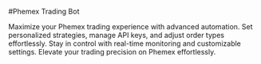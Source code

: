 #Phemex Trading Bot

Maximize your Phemex trading experience with advanced automation. Set personalized strategies, manage API keys, and adjust order types effortlessly. Stay in control with real-time monitoring and customizable settings. Elevate your trading precision on Phemex effortlessly.
